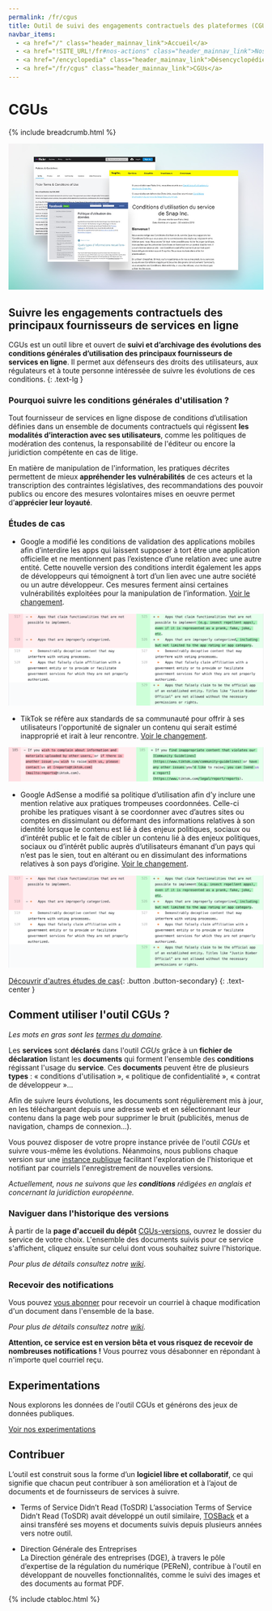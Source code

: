 ```yaml
---
permalink: /fr/cgus
title: Outil de suivi des engagements contractuels des plateformes (CGUs)
navbar_items:
  - <a href="/" class="header_mainnav_link">Accueil</a>
  - <a href="!SITE_URL!/fr#nos-actions" class="header_mainnav_link">Nos actions</a>
  - <a href="/encyclopedia" class="header_mainnav_link">Désencyclopédie</a>
  - <a href="/fr/cgus" class="header_mainnav_link">CGUs</a>
---
```


# CGUs

{% include breadcrumb.html %}

![](../../assets/img/cgus/thumb.jpg)

## Suivre les engagements contractuels des principaux fournisseurs de services en ligne

CGUs est un outil libre et ouvert de **suivi et d’archivage des évolutions des conditions générales d’utilisation des principaux fournisseurs de services en ligne**.
Il permet aux défenseurs des droits des utilisateurs, aux régulateurs et à toute personne intéressée de suivre les évolutions de ces conditions.
{: .text-lg }

### Pourquoi suivre les conditions générales d'utilisation ?

Tout fournisseur de services en ligne dispose de conditions d’utilisation définies dans un ensemble de documents contractuels qui régissent **les modalités d’interaction avec ses utilisateurs**, comme les politiques de modération des contenus, la responsabilité de l'éditeur ou encore la juridiction compétente en cas de litige.

En matière de manipulation de l'information, les pratiques décrites permettent de mieux **appréhender les vulnérabilités** de ces acteurs et la transcription des contraintes législatives, des recommandations des pouvoir publics ou encore des mesures volontaires mises en oeuvre permet d’**apprécier leur loyauté**.

### Études de cas

- Google a modifié les conditions de validation des applications mobiles afin d’interdire les apps qui laissent supposer à tort être une application officielle et ne mentionnent pas l’existence d’une relation avec une autre entité. Cette nouvelle version des conditions interdit également les apps de développeurs qui témoignent à tort d’un lien avec une autre société ou un autre développeur. Ces mesures ferment ainsi certaines vulnérabilités exploitées pour la manipulation de l’information. [Voir le changement](https://github.com/ambanum/CGUs-versions/commit/98f6c).

![](../../assets/img/cgus/google-case-studie.png)

- TikTok se réfère aux standards de sa communauté pour offrir à ses utilisateurs l'opportunité de signaler un contenu qui serait estimé inapproprié et irait à leur rencontre. [Voir le changement](https://github.com/ambanum/CGUs-versions/commit/0d2f0386).

![](../../assets/img/cgus/tiktok-case-studie.png)

- Google AdSense a modifié sa politique d’utilisation afin d’y inclure une mention relative aux pratiques trompeuses coordonnées. Celle-ci prohibe les pratiques visant à se coordonner avec d’autres sites ou comptes en dissimulant ou déformant des informations relatives à son identité lorsque le contenu est lié à des enjeux politiques, sociaux ou d’intérêt public et le fait de cibler un contenu lié à des enjeux politiques, sociaux ou d’intérêt public auprès d’utilisateurs émanant d’un pays qui n’est pas le sien, tout en altérant ou en dissimulant des informations relatives à son pays d’origine. [Voir le changement](https://github.com/ambanum/CGUs-versions/commit/c62b7).

![](../../assets/img/cgus/google-case-studie.png)

[Découvrir d'autres études de cas](https://github.com/ambanum/CGUs/wiki/%C3%89tudes-de-cas){: .button .button-secondary}
{: .text-center }

## Comment utiliser l'outil CGUs ?

_Les mots en gras sont les [termes du domaine](https://fr.wikipedia.org/wiki/Conception_pilot%C3%A9e_par_le_domaine)._

Les **services** sont **déclarés** dans l'outil _CGUs_ grâce à un **fichier de déclaration** listant les **documents** qui forment l'ensemble des **conditions** régissant l'usage du **service**. Ces **documents** peuvent être de plusieurs **types** : « conditions d'utilisation », « politique de confidentialité », « contrat de développeur »…

Afin de suivre leurs évolutions, les documents sont régulièrement mis à jour, en les téléchargeant depuis une adresse web et en sélectionnant leur contenu dans la page web pour supprimer le bruit (publicités, menus de navigation, champs de connexion…).

Vous pouvez disposer de votre propre instance privée de l'outil _CGUs_ et suivre vous-même les évolutions. Néanmoins, nous publions chaque version sur une [instance publique](https://github.com/ambanum/CGUs-versions) facilitant l'exploration de l'historique et notifiant par courriels l'enregistrement de nouvelles versions.

_Actuellement, nous ne suivons que les **conditions** rédigées en anglais et concernant la juridiction européenne._

### Naviguer dans l'historique des versions

À partir de la **page d'accueil du dépôt** [CGUs-versions](https://github.com/ambanum/CGUs-versions), ouvrez le dossier du service de votre choix. L'ensemble des documents suivis pour ce service s'affichent, cliquez ensuite sur celui dont vous souhaitez suivre l'historique. 

_Pour plus de détails consultez notre [wiki](https://github.com/ambanum/CGUs/blob/master/README.fr.md#naviguer-dans-lhistorique-des-versions)_.

### Recevoir des notifications 

Vous pouvez [vous abonner](https://59692a77.sibforms.com/serve/MUIEAKuTv3y67e27PkjAiw7UkHCn0qVrcD188cQb-ofHVBGpvdUWQ6EraZ5AIb6vJqz3L8LDvYhEzPb2SE6eGWP35zXrpwEFVJCpGuER9DKPBUrifKScpF_ENMqwE_OiOZ3FdCV2ra-TXQNxB2sTEL13Zj8HU7U0vbbeF7TnbFiW8gGbcOa5liqmMvw_rghnEB2htMQRCk6A3eyj) pour recevoir un courriel à chaque modification d'un document dans l'ensemble de la base.

_Pour plus de détails consultez notre [wiki](https://github.com/ambanum/CGUs/blob/master/README.fr.md#recevoir-des-notifications)._

**Attention, ce service est en version bêta et vous risquez de recevoir de nombreuses notifications !** Vous pourrez vous désabonner en répondant à n'importe quel courriel reçu.

## Experimentations

Nous explorons les données de l'outil CGUs et générons des jeux de données publiques.

[Voir nos experimentations](/fr/cgus/experimentations)
## Contribuer

L’outil est construit sous la forme d’un **logiciel libre et collaboratif**, ce qui signifie que chacun peut contribuer à son amélioration et à l’ajout de documents et de fournisseurs de services à suivre.

- Terms of Service Didn’t Read (ToSDR)
L’association Terms of Service Didn’t Read (ToSDR) avait développé un outil similaire, [TOSBack](https://tosback.org/) et a ainsi transféré ses moyens et documents suivis depuis plusieurs années vers notre outil. 

- Direction Générale des Entreprises  
La Direction générale des entreprises (DGE), à travers le pôle d’expertise de la régulation du numérique (PEReN), contribue à l'outil en développant de nouvelles fonctionnalités, comme le suivi des images et des documents au format PDF.

{% include ctabloc.html %}